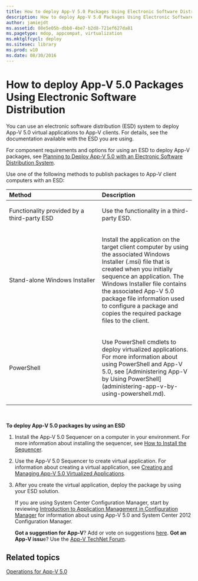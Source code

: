 ```yaml
---
title: How to deploy App-V 5.0 Packages Using Electronic Software Distribution
description: How to deploy App-V 5.0 Packages Using Electronic Software Distribution
author: jamiejdt
ms.assetid: 08e5e05b-dbb8-4be7-b2d8-721ef627da81
ms.pagetype: mdop, appcompat, virtualization
ms.mktglfcycl: deploy
ms.sitesec: library
ms.prod: w10
ms.date: 08/30/2016
---
```



# How to deploy App-V 5.0 Packages Using Electronic Software Distribution


You can use an electronic software distribution (ESD) system to deploy App-V 5.0 virtual applications to App-V clients. For details, see the documentation available with the ESD you are using.

For component requirements and options for using an ESD to deploy App-V packages, see [Planning to Deploy App-V 5.0 with an Electronic Software Distribution System](planning-to-deploy-app-v-50-with-an-electronic-software-distribution-system.md).

Use one of the following methods to publish packages to App-V client computers with an ESD:

<table>
<colgroup>
<col width="50%" />
<col width="50%" />
</colgroup>
<thead>
<tr class="header">
<th align="left">Method</th>
<th align="left">Description</th>
</tr>
</thead>
<tbody>
<tr class="odd">
<td align="left"><p>Functionality provided by a third-party ESD</p></td>
<td align="left"><p>Use the functionality in a third-party ESD.</p></td>
</tr>
<tr class="even">
<td align="left"><p>Stand-alone Windows Installer</p></td>
<td align="left"><p>Install the application on the target client computer by using the associated Windows Installer (.msi) file that is created when you initially sequence an application. The Windows Installer file contains the associated App-V 5.0 package file information used to configure a package and copies the required package files to the client.</p></td>
</tr>
<tr class="odd">
<td align="left"><p>PowerShell</p></td>
<td align="left"><p>Use PowerShell cmdlets to deploy virtualized applications. For more information about using PowerShell and App-V 5.0, see [Administering App-V by Using PowerShell](administering-app-v-by-using-powershell.md).</p></td>
</tr>
</tbody>
</table>

 

**To deploy App-V 5.0 packages by using an ESD**

1.  Install the App-V 5.0 Sequencer on a computer in your environment. For more information about installing the sequencer, see [How to Install the Sequencer](how-to-install-the-sequencer-beta-gb18030.md).

2.  Use the App-V 5.0 Sequencer to create virtual application. For information about creating a virtual application, see [Creating and Managing App-V 5.0 Virtualized Applications](creating-and-managing-app-v-50-virtualized-applications.md).

3.  After you create the virtual application, deploy the package by using your ESD solution.

    If you are using System Center Configuration Manager, start by reviewing [Introduction to Application Management in Configuration Manager](https://go.microsoft.com/fwlink/?LinkId=281816) for information about using App-V 5.0 and System Center 2012 Configuration Manager.

    **Got a suggestion for App-V**? Add or vote on suggestions [here](http://appv.uservoice.com/forums/280448-microsoft-application-virtualization). **Got an App-V issu**e? Use the [App-V TechNet Forum](https://social.technet.microsoft.com/Forums/home?forum=mdopappv).

## Related topics


[Operations for App-V 5.0](operations-for-app-v-50.md)

 

 





